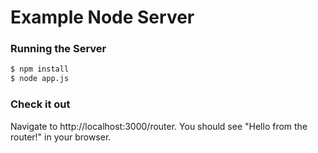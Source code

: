 # Example Node Server

### Running the Server

```bash
$ npm install
$ node app.js
```

### Check it out

Navigate to http://localhost:3000/router. You should see "Hello from the router!" in your browser.
